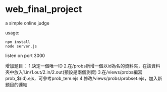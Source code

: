 # web_final_project
a simple online judge

usage:
```
npm install
node server.js
```
listen on port 3000

增加題目：
1.決定一個唯一ID
2.在/probs新增一個以id為名的資料夾，在該資料夾中放入1.in/1.out/2.in/2.out(預設是兩個測資)
3.在/views/probs編寫prob_$(id).ejs，可參考prob_tem.ejs
4.修改/views/probs/probset.ejs，加入新題目的連結
